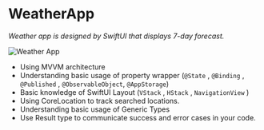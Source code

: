 # WeatherApp

*Weather app is designed by SwiftUI that displays 7-day forecast.*


![Weather App](https://user-images.githubusercontent.com/45663826/177314132-8cfc6e39-cb84-4056-b959-410ad4090526.png)


* Using MVVM architecture
* Understanding basic usage of property wrapper (```@State``` , ```@Binding``` , ```@Published``` , ```@ObservableObject```, ```@AppStorage```)
* Basic knowledge of SwiftUI Layout (```VStack``` , ```HStack``` , ```NavigationView``` )
* Using CoreLocation to track searched locations. 
* Understanding basic usage of Generic Types
* Use Result type to communicate success and error cases in your code.

